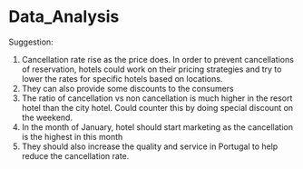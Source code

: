 # Data_Analysis

Suggestion:
1. Cancellation rate rise as the price does. In order to prevent cancellations of reservation, hotels could work on their pricing strategies and try to lower the rates for specific hotels based on locations.
2. They can also provide some discounts to the consumers
3. The ratio of cancellation vs non cancellation is much higher in the resort hotel than the city hotel. Could counter this by doing special discount on the weekend.
4.  In the month of January, hotel should start marketing as the cancellation is the highest in this month
5.  They should also increase the quality and service in Portugal to help reduce the cancellation rate.
